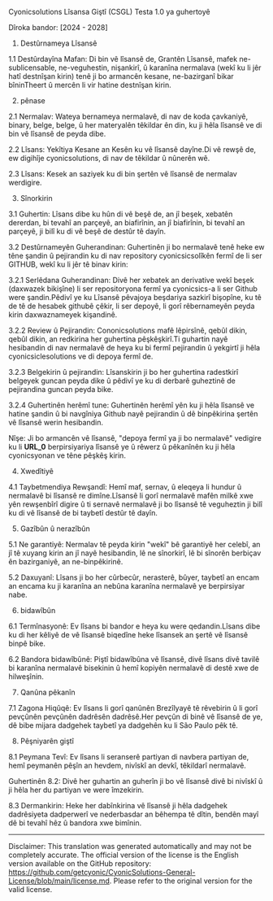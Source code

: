 Cyonicsolutions Lîsansa Giştî (CSGL)
Testa 1.0 ya guhertoyê

Dîroka bandor: [2024 - 2028]

1. Destûrnameya Lîsansê

1.1 Destûrdayîna Mafan: Di bin vê lîsansê de, Grantên Lîsansê, mafek ne-sublicensable, ne-veguhestin, nişankirî, û karanîna nermalava (wekî ku li jêr hatî destnîşan kirin) tenê ji bo armancên kesane, ne-bazirganî bikar bîninTheert û mercên li vir hatine destnîşan kirin.

2. pênase

2.1 Nermalav: Wateya bernameya nermalavê, di nav de koda çavkaniyê, binary, belge, belge, û her materyalên têkildar ên din, ku ji hêla lîsansê ve di bin vê lîsansê de peyda dibe.

2.2 Lîsans: Yekîtiya Kesane an Kesên ku vê lîsansê dayîne.Di vê rewşê de, ew digihîje cyonicsolutions, di nav de têkildar û nûnerên wê.

2.3 Lîsans: Kesek an saziyek ku di bin şertên vê lîsansê de nermalav werdigire.

3. Sînorkirin

3.1 Guhertin: Lîsans dibe ku hûn di vê beşê de, an jî beşek, xebatên dererdan, bi tevahî an parçeyê, an biafirînin, an jî biafirînin, bi tevahî an parçeyê, ji bilî ku di vê beşê de destûr tê dayîn.

3.2 Destûrnameyên Guherandinan: Guhertinên ji bo nermalavê tenê heke ew têne şandin û pejirandin ku di nav repository cyonicsicsolîkên fermî de li ser GITHUB, wekî ku li jêr tê binav kirin:

3.2.1 Serlêdana Guherandinan: Divê her xebatek an derivative wekî beşek (daxwazek bikişîne) li ser repositoryona fermî ya cyonicsics-a li ser Github were şandin.Pêdivî ye ku Lîsansê pêvajoya beşdariya sazkirî bişopîne, ku tê de tê de hesabek githubê çêkir, li ser depoyê, li gorî rêbernameyên peyda kirin daxwaznameyek kişandinê.

3.2.2 Review û Pejirandin: Cononicsolutions mafê lêpirsînê, qebûl dikin, qebûl dikin, an redkirina her guhertina pêşkêşkirî.Ti guhartin nayê hesibandin di nav nermalavê de heya ku bi fermî pejirandin û yekgirtî ji hêla cyonicsiclesolutions ve di depoya fermî de.

3.2.3 Belgekirin û pejirandin: Lîsanskirin ji bo her guhertina radestkirî belgeyek guncan peyda dike û pêdivî ye ku di derbarê guheztinê de pejirandina guncan peyda bike.

3.2.4 Guhertinên herêmî tune: Guhertinên herêmî yên ku ji hêla lîsansê ve hatine şandin û bi navgîniya Github nayê pejirandin û dê binpêkirina şertên vê lîsansê werin hesibandin.

Nîşe: Ji bo armancên vê lîsansê, "depoya fermî ya ji bo nermalavê" vedigire ku li __URL_0__ berpirsiyariya lîsansê ye û rêwerz û pêkanînên ku ji hêla cyonicsyonan ve têne pêşkêş kirin.

4. Xwedîtiyê

4.1 Taybetmendiya Rewşandî: Hemî maf, sernav, û eleqeya li hundur û nermalavê bi lîsansê re dimîne.Lîsansê li gorî nermalavê mafên milkê xwe yên rewşenbîrî digire û ti sernavê nermalavê ji bo lîsansê tê veguheztin ji bilî ku di vê lîsansê de bi taybetî destûr tê dayîn.

5. Gazîbûn û nerazîbûn

5.1 Ne garantiyê: Nermalav tê peyda kirin "wekî" bê garantiyê her celebî, an jî tê xuyang kirin an jî nayê hesibandin, lê ne sînorkirî, lê bi sînorên berbiçav ên bazirganiyê, an ne-binpêkirinê.

5.2 Daxuyanî: Lîsans ji bo her cûrbecûr, nerasterê, bûyer, taybetî an encam an encama ku ji karanîna an nebûna karanîna nermalavê ye berpirsiyar nabe.

6. bidawîbûn

6.1 Termînasyonê: Ev lîsans bi bandor e heya ku were qedandin.Lîsans dibe ku di her kêliyê de vê lîsansê biqedîne heke lîsansek an şertê vê lîsansê binpê bike.

6.2 Bandora bidawîbûnê: Piştî bidawîbûna vê lîsansê, divê lîsans divê tavilê bi karanîna nermalavê bisekinin û hemî kopiyên nermalavê di destê xwe de hilweşînin.

7. Qanûna pêkanîn

7.1 Zagona Hiqûqê: Ev lîsans li gorî qanûnên Brezîlyayê tê rêvebirin û li gorî pevçûnên pevçûnên dadrêsên dadrêsê.Her pevçûn di binê vê lîsansê de ye, dê bibe mijara dadgehek taybetî ya dadgehên ku li São Paulo pêk tê.

8. Pêşniyarên giştî

8.1 Peymana Tevî: Ev lîsans li seranserê partiyan di navbera partiyan de, hemî peymanên pêşîn an hevdem, nivîskî an devkî, têkildarî nermalavê.

Guhertinên 8.2: Divê her guhartin an guherîn ji bo vê lîsansê divê bi nivîskî û ji hêla her du partiyan ve were îmzekirin.

8.3 Dermankirin: Heke her dabînkirina vê lîsansê ji hêla dadgehek dadrêsiyeta dadperwerî ve nederbasdar an bêhempa tê dîtin, bendên mayî dê bi tevahî hêz û bandora xwe bimînin.

---
Disclaimer: This translation was generated automatically and may not be completely accurate. The official version of the license is the English version available on the GitHub repository: https://github.com/getcyonic/CyonicSolutions-General-License/blob/main/license.md. Please refer to the original version for the valid license.